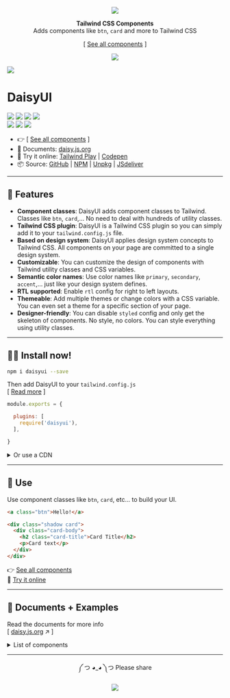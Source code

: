 <div align="center">

[![][logo-url]][docs-url]  

**Tailwind CSS Components**  
Adds components like `btn`, `card` and more to Tailwind CSS

[ [See all components][docs-url] ]
  
[![][tweet]][tweet-url]  

</div>

[![][banner-url]][docs-url]  

# DaisyUI  
[![][build]][build-url] [![][npm]][npm-url] [![][number-of-components]][docs-url] [![][install-size]][install-size-url]  
[![][dl]][npm-url] [![][commit]][gh-url] [![][license]][license-url]   


- 👉 [ [See all components][docs-url] ]
- 📘 Documents: [daisy.js.org][docs-url]
- 🎲 Try it online: [Tailwind Play][tw-play-url] | [Codepen][codepen-url]
- 📦 Source: [GitHub][gh-url] | [NPM][npm-url] | [Unpkg][unpkg-url] | [JSdeliver][jsdeliver-url]

---

## 🌼 Features   
- **Component classes**: DaisyUI adds component classes to Tailwind. Classes like `btn`, `card`,… No need to deal with hundreds of utility classes.
- **Tailwind CSS plugin**: DaisyUI is a Tailwind CSS plugin so you can simply add it to your `tailwind.config.js` file.
- **Based on design system**: DaisyUI applies design system concepts to Tailwind CSS. All components on your page are committed to a single design system.
- **Customizable**: You can customize the design of components with Tailwind utility classes and CSS variables.
- **Semantic color names**: Use color names like `primary`, `secondary`, `accent`,… just like your design system defines.
- **RTL supported**: Enable `rtl` config for right to left layouts.
- **Themeable**: Add multiple themes or change colors with a CSS variable. You can even set a theme for a specific section of your page.
- **Designer-friendly**: You can disable `styled` config and only get the skeleton of components. No style, no colors. You can style everything using utility classes.

---

## 👩‍💻 Install now!  

```bash
npm i daisyui --save
```

Then add DaisyUI to your `tailwind.config.js`  
[ [Read more][docs-url-install] ]
```js
module.exports = {

  plugins: [
    require('daisyui'),
  ],

}
```


<details>
<summary>
  Or use a CDN
</summary>


>*Loading CSS files from CDN is not recommended for production. It's better to install Tailwind and DaisyUI as Nodejs dependencies so you can config/customize everything, and purge unused styles.*  

- **full.css**
  Includes:
  - Tailwind's default config  
  - DaisyUI components  
  
  ```
  https://cdn.jsdelivr.net/npm/daisyui@0.19.0/dist/full.css
  ```
  [ [Browse other versions][docs-url-install] ]

</details>

---
## 🎉 Use  
Use component classes like `btn`, `card`, etc… to build your UI.  
```html
<a class="btn">Hello!</a>
```
```html
<div class="shadow card">
  <div class="card-body">
    <h2 class="card-title">Card Title</h2> 
    <p>Card text</p>
  </div>
</div> 
```

👉 [See all components][docs-url]  
🎲 [Try it online][tw-play-url]  

---

## 📘 Documents + Examples  
Read the documents for more info  
[ [daisy.js.org][docs-url] ↗︎ ]

<details>
<summary>
  List of components
</summary>

- [x] Accordion
- [x] Alert
- [x] Artboard
- [ ] App bar
- [x] Avatar
- [ ] Avatar group
- [x] Badge
- [ ] Banner
- [x] Breadcrumb
- [x] Button
- [x] Button group
- [ ] Calendar
- [x] Card
- [ ] Chat bubble
- [ ] Comment
- [x] Countdown
- [ ] Cover
- [x] Divider
- [x] Drawer
- [ ] Empty placeholder
- [ ] Footer
- [ ] Form
  - [x] Select
  - [x] Text input
  - [x] Text area
  - [x] Checkbox
  - [x] Radio
  - [ ] Range slider
  - [ ] Rating
  - [x] Toggle
  - [ ] Upload
- [x] Hero
- [x] Link
- [ ] Loading
- [x] Menu
- [ ] Mockup
  - [ ] Browser
  - [x] Code
  - [x] Phone
  - [x] Window
- [x] Navbar
- [x] Mask
- [x] Modal
- [x] Pagination
- [x] Progress
- [ ] Statistic
- [ ] Steps
- [ ] Tag
- [ ] Table
- [x] Tabs
- [ ] Timeline
- [ ] Toast
- [ ] Tooltip

</details>

---
  
<div align="center">
  
  
༼ つ ◕_◕ ༽つ  Please share  
  
[![][tweet]][tweet-url]  

</div>



[install-size]: https://badgen.net/bundlephobia/minzip/daisyui?label=install%20size&color=purple
[build]: https://badgen.net/github/checks/saadeghi/daisyui?label=build
[npm]: https://badgen.net/npm/v/daisyui?label=version&color=purple
[dl]: https://badgen.net/npm/dt/daisyui?icon=npm&color=purple
[commit]: https://badgen.net/github/last-commit/saadeghi/daisyui?icon=github&color=purple
[license]: https://badgen.net/github/license/saadeghi/daisyui?color=purple
[tweet]: https://img.shields.io/twitter/url?style=social&url=https%3A%2F%2Fgithub.com%2Fsaadeghi%2Fdaisyui

[install-size-url]: https://bundlephobia.com/result?p=daisyui
[license-url]: https://github.com/saadeghi/daisyui/blob/master/LICENSE
[npm-url]: https://www.npmjs.com/package/daisyui
[gh-url]: https://github.com/saadeghi/daisyui
[tw-play-url]: https://play.tailwindcss.com/whCH0z6ZlQ
[codepen-url]: https://codepen.io/saadeghi/pen/gOwWKvv
[unpkg-url]: https://unpkg.com/browse/daisyui/
[jsdeliver-url]: https://www.jsdelivr.com/package/npm/daisyui
[build-url]: https://github.com/saadeghi/daisyui/actions
[tweet-url]: https://twitter.com/intent/tweet?text=DaisyUI%20%0D%0AUI%20Components%20for%20Tailwind%20CSS%20%0D%0Ahttps://github.com/saadeghi/daisyui
[number-of-components]: https://badgen.net/badge/components%20added/29/purple

[docs-url-install]: https://daisy.js.org/docs/install
[docs-url]: https://saadeghi.github.io/daisyui-demo/
[logo-url]: https://raw.githubusercontent.com/saadeghi/files/main/daisyui/logo.svg
[banner-url]: https://raw.githubusercontent.com/saadeghi/files/main/daisyui/presentation/dark-theme-wide.png


